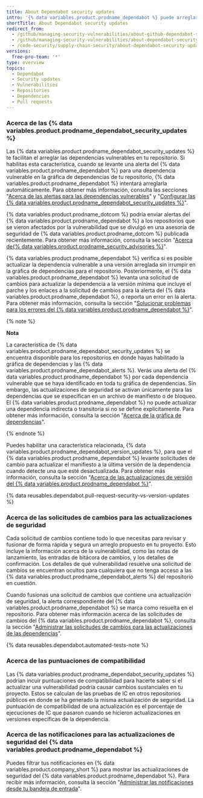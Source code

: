 ```yaml
---
title: About Dependabot security updates
intro: '{% data variables.product.prodname_dependabot %} puede arreglar tus dependencias vulnerables levantando solicitudes de extracción con actualizaciones de seguridad.'
shortTitle: About Dependabot security updates
redirect_from:
  - /github/managing-security-vulnerabilities/about-github-dependabot-security-updates
  - /github/managing-security-vulnerabilities/about-dependabot-security-updates
  - /code-security/supply-chain-security/about-dependabot-security-updates
versions:
  free-pro-team: '*'
type: overview
topics:
  - Dependabot
  - Security updates
  - Vulnerabilities
  - Repositories
  - Dependencies
  - Pull requests
---
```


<!--Marketing-LINK: From /features/security/software-supply-chain page "About Dependabot security updates".-->

### Acerca de las {% data variables.product.prodname_dependabot_security_updates %}

Las {% data variables.product.prodname_dependabot_security_updates %} te facilitan el arreglar las dependencias vulnerables en tu repositorio. Si habilitas esta característica, cuando se levante una alerta del {% data variables.product.prodname_dependabot %} para una dependencia vulnerable en la gráfica de dependencias de tu repositorio, {% data variables.product.prodname_dependabot %} intentará arreglarla automáticamente. Para obtener más información, consulta las secciones "[Acerca de las alertas para las dependencias vulnerables](/code-security/supply-chain-security/about-alerts-for-vulnerable-dependencies)" y "[Configurar las {% data variables.product.prodname_dependabot_security_updates %}](/github/managing-security-vulnerabilities/configuring-dependabot-security-updates)".

{% data variables.product.prodname_dotcom %} podría enviar alertas del {% data variables.product.prodname_dependabot %} a los repositorios que se vieron afectados por la vulnerabilidad que se divulgó en una asesoría de seguridad de {% data variables.product.prodname_dotcom %} publicada recientemente. Para obtener más información, consulta la sección "[Acerca de{% data variables.product.prodname_security_advisories %}](/github/managing-security-vulnerabilities/about-github-security-advisories#dependabot-alerts-for-published-security-advisories)".


{% data variables.product.prodname_dependabot %} verifica si es posible actualizar la dependencia vulnerable a una versión arreglada sin irrumpir en la gráfica de dependencias para el repositorio. Posteriormente, el {% data variables.product.prodname_dependabot %} levanta una solicitud de cambios para actualizar la dependencia a la versión mínima que incluye el parche y los enlaces a la solicitud de cambios para la alerta del {% data variables.product.prodname_dependabot %}, o reporta un error en la alerta. Para obtener más información, consulta la sección "[Solucionar problemas para los errores del {% data variables.product.prodname_dependabot %}](/github/managing-security-vulnerabilities/troubleshooting-dependabot-errors)".

{% note %}

**Nota**

La característica de {% data variables.product.prodname_dependabot_security_updates %} se encuentra disponible para los repositorios en donde hayas habilitado la gráfica de dependencias y las {% data variables.product.prodname_dependabot_alerts %}. Verás una alerta del {% data variables.product.prodname_dependabot %} por cada dependencia vulnerable que se haya identificado en toda tu gráfica de dependencias. Sin embargo, las actualizaciones de seguridad se activan únicamente para las dependencias que se especifican en un archivo de manifiesto o de bloqueo. El {% data variables.product.prodname_dependabot %} no puede actualizar una dependencia indirecta o transitoria si no se define explícitamente. Para obtener más información, consulta la sección "[Acerca de la gráfica de dependencias](/github/visualizing-repository-data-with-graphs/about-the-dependency-graph#dependencies-included)".

{% endnote %}

Puedes habilitar una característica relacionada, {% data variables.product.prodname_dependabot_version_updates %}, para que el {% data variables.product.prodname_dependabot %} levante solicitudes de cambio para actualizar el manifiesto a la última versión de la dependencia cuando detecte una que esté desactualizada. Para obtener más información, consulta la sección "[Acerca de las actualizaciones de versión del {% data variables.product.prodname_dependabot %}](/github/administering-a-repository/about-dependabot-version-updates)".

{% data reusables.dependabot.pull-request-security-vs-version-updates %}

### Acerca de las solicitudes de cambios para las actualizaciones de seguridad

Cada solicitud de cambios contiene todo lo que necesitas para revisar y fusionar de forma rápida y segura un arreglo propuesto en tu proyecto. Esto incluye la información acerca de la vulnerabilidad, como las notas de lanzamiento, las entradas de bitácora de cambios, y los detalles de confirmación. Los detalles de qué vulnerabilidad resuelve una solicitud de cambios se encuentran ocultos para cualquiera que no tenga acceso a las {% data variables.product.prodname_dependabot_alerts %} del repositorio en cuestión.

Cuando fusionas una solicitud de cambios que contiene una actualización de seguridad, la alerta correspondiente del {% data variables.product.prodname_dependabot %} se marca como resuelta en el repositorio. Para obtener más información acerca de las solicitudes de cambios del {% data variables.product.prodname_dependabot %}, consulta la sección "[Administrar las solicitudes de cambios para las actualizaciones de las dependencias](/github/administering-a-repository/managing-pull-requests-for-dependency-updates)".

{% data reusables.dependabot.automated-tests-note %}

### Acerca de las puntuaciones de compatibilidad

Las {% data variables.product.prodname_dependabot_security_updates %} podrían incuir puntuaciones de compatibilidad para hacerte saber si el actualizar una vulnerabilidad podría causar cambios sustanciales en tu proyecto. Estos se calculan de las pruebas de IC en otros repositorios públicos en donde se ha generado la misma actualización de seguridad. La puntuación de compatibilidad de una actualización es el porcentaje de ejecuciones de IC que pasaron cuando se hicieron actualizaciones en versiones específicas de la dependencia.

### Acerca de las notificaciones para las actualizaciones de seguridad del {% data variables.product.prodname_dependabot %}

Puedes filtrar tus notificaciones en {% data variables.product.company_short %} para mostrar las actualizaciones de seguridad del {% data variables.product.prodname_dependabot %}. Para recibir más información, consulta la sección "[Administrar las notificaciones desde tu bandeja de entrada](/github/managing-subscriptions-and-notifications-on-github/managing-notifications-from-your-inbox#dependabot-custom-filters)".
